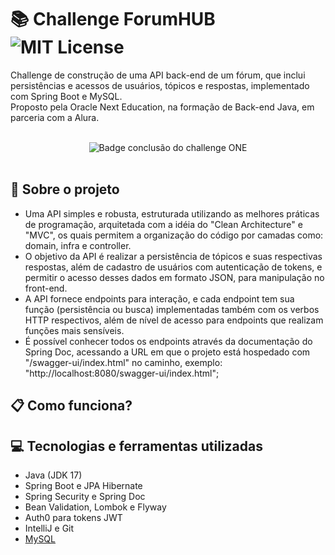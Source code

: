 # :books: Challenge ForumHUB ![MIT License](https://img.shields.io/badge/License-MIT-green.svg)
Challenge de construção de uma API back-end de um fórum, que inclui persistências e acessos de usuários, tópicos e respostas, implementado com Spring Boot e MySQL.<br>
Proposto pela Oracle Next Education, na formação de Back-end Java, em parceria com a Alura.

<br>
<div align="center">
  <img alt="Badge conclusão do challenge ONE" src="./img-readme/badge-forumhub.png">
</div>
<br>

## :wrench: Sobre o projeto
- Uma API simples e robusta, estruturada utilizando as melhores práticas de programação, arquitetada com a idéia do "Clean Architecture" e "MVC", os quais permitem a organização do código por camadas como: domain, infra e controller.
- O objetivo da API é realizar a persistência de tópicos e suas respectivas respostas, além de cadastro de usuários com autenticação de tokens, e permitir o acesso desses dados em formato JSON, para manipulação no front-end.
- A API fornece endpoints para interação, e cada endpoint tem sua função (persistência ou busca) implementadas também com os verbos HTTP respectivos, além de nível de acesso para endpoints que realizam funções mais sensíveis.
- É possível conhecer todos os endpoints através da documentação do Spring Doc, acessando a URL em que o projeto está hospedado com "/swagger-ui/index.html" no caminho, exemplo: "http://localhost:8080/swagger-ui/index.html";

## :clipboard: Como funciona?

## :computer: Tecnologias e ferramentas utilizadas
- Java (JDK 17)
- Spring Boot e JPA Hibernate
- Spring Security e Spring Doc
- Bean Validation, Lombok e Flyway
- Auth0 para tokens JWT
- IntelliJ e Git
- [MySQL](https://www.mysql.com)